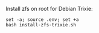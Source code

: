 Install zfs on root for Debian Trixie:

    set -a; source .env; set +a
    bash install-zfs-trixie.sh
